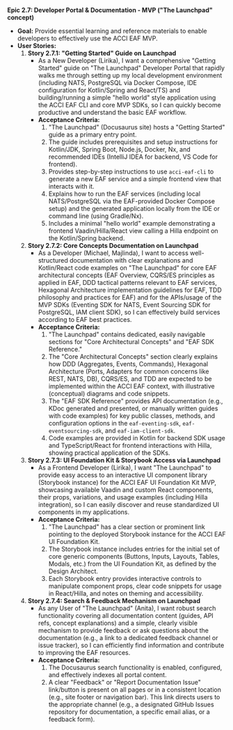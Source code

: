**Epic 2.7: Developer Portal & Documentation - MVP (\"The Launchpad\" concept)**

* **Goal:** Provide essential learning and reference materials to enable developers to effectively use the ACCI EAF MVP.
* **User Stories:**
    1. **Story 2.7.1: \"Getting Started\" Guide on Launchpad**
        * As a New Developer (Lirika), I want a comprehensive \"Getting Started\" guide on \"The Launchpad\" Developer Portal that rapidly walks me through setting up my local development environment (including NATS, PostgreSQL via Docker Compose, IDE configuration for Kotlin/Spring and React/TS) and building/running a simple \"hello world\" style application using the ACCI EAF CLI and core MVP SDKs, so I can quickly become productive and understand the basic EAF workflow.
        * **Acceptance Criteria:**
            1. \"The Launchpad\" (Docusaurus site) hosts a \"Getting Started\" guide as a primary entry point.
            2. The guide includes prerequisites and setup instructions for Kotlin/JDK, Spring Boot, Node.js, Docker, Nx, and recommended IDEs (IntelliJ IDEA for backend, VS Code for frontend).
            3. Provides step-by-step instructions to use `acci-eaf-cli` to generate a new EAF service and a simple frontend view that interacts with it.
            4. Explains how to run the EAF services (including local NATS/PostgreSQL via the EAF-provided Docker Compose setup) and the generated application locally from the IDE or command line (using Gradle/Nx).
            5. Includes a minimal \"hello world\" example demonstrating a frontend Vaadin/Hilla/React view calling a Hilla endpoint on the Kotlin/Spring backend.
    2. **Story 2.7.2: Core Concepts Documentation on Launchpad**
        * As a Developer (Michael, Majlinda), I want to access well-structured documentation with clear explanations and Kotlin/React code examples on \"The Launchpad\" for core EAF architectural concepts (EAF Overview, CQRS/ES principles as applied in EAF, DDD tactical patterns relevant to EAF services, Hexagonal Architecture implementation guidelines for EAF, TDD philosophy and practices for EAF) and for the APIs/usage of the MVP SDKs (Eventing SDK for NATS, Event Sourcing SDK for PostgreSQL, IAM client SDK), so I can effectively build services according to EAF best practices.
        * **Acceptance Criteria:**
            1. \"The Launchpad\" contains dedicated, easily navigable sections for \"Core Architectural Concepts\" and \"EAF SDK Reference.\"
            2. The \"Core Architectural Concepts\" section clearly explains how DDD (Aggregates, Events, Commands), Hexagonal Architecture (Ports, Adapters for common concerns like REST, NATS, DB), CQRS/ES, and TDD are expected to be implemented within the ACCI EAF context, with illustrative (conceptual) diagrams and code snippets.
            3. The \"EAF SDK Reference\" provides API documentation (e.g., KDoc generated and presented, or manually written guides with code examples) for key public classes, methods, and configuration options in the `eaf-eventing-sdk`, `eaf-eventsourcing-sdk`, and `eaf-iam-client-sdk`.
            4. Code examples are provided in Kotlin for backend SDK usage and TypeScript/React for frontend interactions with Hilla, showing practical application of the SDKs.
    3. **Story 2.7.3: UI Foundation Kit & Storybook Access via Launchpad**
        * As a Frontend Developer (Lirika), I want \"The Launchpad\" to provide easy access to an interactive UI component library (Storybook instance) for the ACCI EAF UI Foundation Kit MVP, showcasing available Vaadin and custom React components, their props, variations, and usage examples (including Hilla integration), so I can easily discover and reuse standardized UI components in my applications.
        * **Acceptance Criteria:**
            1. \"The Launchpad\" has a clear section or prominent link pointing to the deployed Storybook instance for the ACCI EAF UI Foundation Kit.
            2. The Storybook instance includes entries for the initial set of core generic components (Buttons, Inputs, Layouts, Tables, Modals, etc.) from the UI Foundation Kit, as defined by the Design Architect.
            3. Each Storybook entry provides interactive controls to manipulate component props, clear code snippets for usage in React/Hilla, and notes on theming and accessibility.
    4. **Story 2.7.4: Search & Feedback Mechanism on Launchpad**
        * As any User of \"The Launchpad\" (Anita), I want robust search functionality covering all documentation content (guides, API refs, concept explanations) and a simple, clearly visible mechanism to provide feedback or ask questions about the documentation (e.g., a link to a dedicated feedback channel or issue tracker), so I can efficiently find information and contribute to improving the EAF resources.
        * **Acceptance Criteria:**
            1. The Docusaurus search functionality is enabled, configured, and effectively indexes all portal content.
            2. A clear \"Feedback\" or \"Report Documentation Issue\" link/button is present on all pages or in a consistent location (e.g., site footer or navigation bar). This link directs users to the appropriate channel (e.g., a designated GitHub Issues repository for documentation, a specific email alias, or a feedback form).

